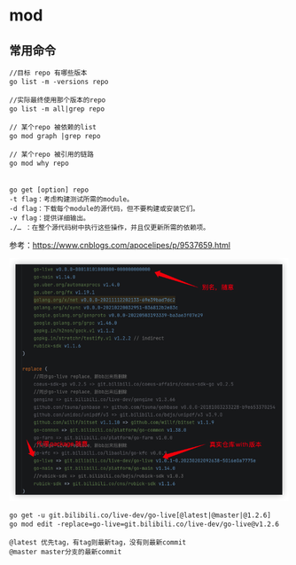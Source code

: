 # mod

## 常用命令

```shell
//目标 repo 有哪些版本
go list -m -versions repo

//实际最终使用那个版本的repo
go list -m all|grep repo

// 某个repo 被依赖的list
go mod graph |grep repo

// 某个repo 被引用的链路
go mod why repo


go get [option] repo
-t flag：考虑构建测试所需的module。
-d flag：下载每个module的源代码，但不要构建或安装它们。
-v flag：提供详细输出。
./… ：在整个源代码树中执行这些操作，并且仅更新所需的依赖项。

```

参考：https://www.cnblogs.com/apocelipes/p/9537659.html

![](./../img/go-mod-replace-demo.png)

```shell
go get -u git.bilibili.co/live-dev/go-live[@latest|@master|@1.2.6]
go mod edit -replace=go-live=git.bilibili.co/live-dev/go-live@v1.2.6

@latest 优先tag，有tag则最新tag，没有则最新commit
@master master分支的最新commit

```
